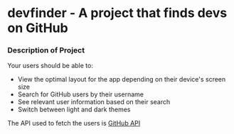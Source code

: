 # devfinder - A project that finds devs on GitHub

### Description of Project

Your users should be able to:

- View the optimal layout for the app depending on their device's screen size
- Search for GitHub users by their username
- See relevant user information based on their search
- Switch between light and dark themes

The API used to fetch the users is [GitHub API](https://docs.github.com/en/rest/reference/users#get-a-user)
